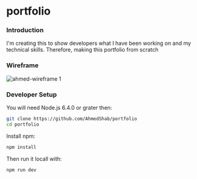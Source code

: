# portfolio

### Introduction 

I'm creating this to show developers what I have been working on and my technical skills. Therefore, making this portfolio from scratch

### Wireframe
![ahmed-wireframe 1](https://cloud.githubusercontent.com/assets/17146520/19028931/1dd12950-899e-11e6-9c8f-47ab40a454be.png)
### Developer Setup
You will need Node.js 6.4.0 or grater then:

```bash
git clone https://github.com/AhmedShab/portfolio
cd portfolio 
```
Install npm:

```bash
npm install
```
Then run it locall with:

```bash
npm run dev
```
